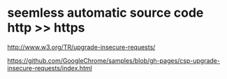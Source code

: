 # seemless automatic source code http >> https

http://www.w3.org/TR/upgrade-insecure-requests/

https://github.com/GoogleChrome/samples/blob/gh-pages/csp-upgrade-insecure-requests/index.html

